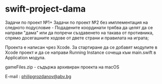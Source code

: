 # swift-project-dama

Задачи по проект №1+ Задачи по проект №2 без имплементация 
на следното подусловие - 
Подадените координати трябва да целят да се направи "дама" или да попречи създавенето на такава от противника, спрямо досегашните ходове от двете страни и правилата на играта;

Проекта е написан чрез Xcode.
За стартиране да се добавят
модулите в Xcode проект и да се направи Running Instance сочеща
към main.swift в Application модула.

gameFiles.zip - съдържа архивиран проекта на macOS

E-mail : philipgrozdanov@abv.bg


